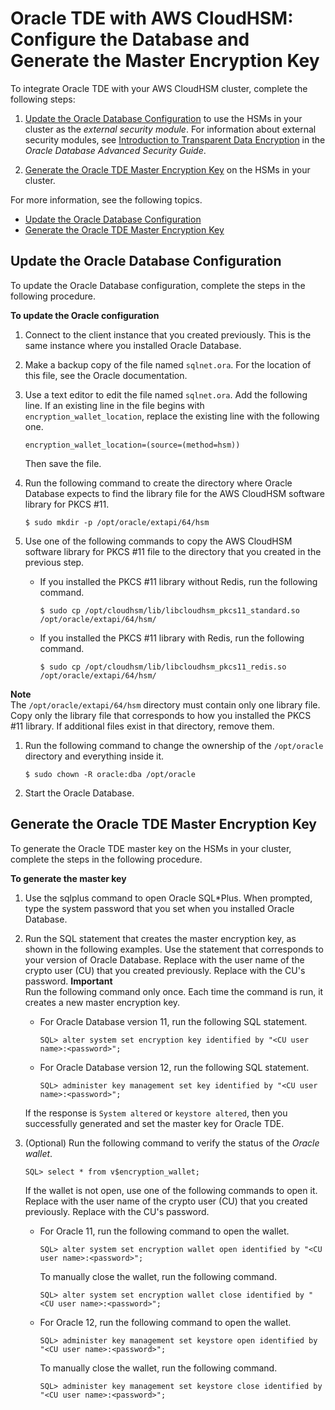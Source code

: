 # Oracle TDE with AWS CloudHSM: Configure the Database and Generate the Master Encryption Key<a name="oracle-tde-configure-database-and-generate-master-key"></a>

To integrate Oracle TDE with your AWS CloudHSM cluster, complete the following steps:

1. [Update the Oracle Database Configuration](#oracle-tde-configure-database) to use the HSMs in your cluster as the *external security module*\. For information about external security modules, see [Introduction to Transparent Data Encryption](https://docs.oracle.com/database/122/ASOAG/introduction-to-transparent-data-encryption.htm) in the *Oracle Database Advanced Security Guide*\.

1. [Generate the Oracle TDE Master Encryption Key](#oracle-tde-generate-master-key) on the HSMs in your cluster\.

For more information, see the following topics\.


+ [Update the Oracle Database Configuration](#oracle-tde-configure-database)
+ [Generate the Oracle TDE Master Encryption Key](#oracle-tde-generate-master-key)

## Update the Oracle Database Configuration<a name="oracle-tde-configure-database"></a>

To update the Oracle Database configuration, complete the steps in the following procedure\.

**To update the Oracle configuration**

1. Connect to the client instance that you created previously\. This is the same instance where you installed Oracle Database\.

1. Make a backup copy of the file named `sqlnet.ora`\. For the location of this file, see the Oracle documentation\.

1. Use a text editor to edit the file named `sqlnet.ora`\. Add the following line\. If an existing line in the file begins with `encryption_wallet_location`, replace the existing line with the following one\.

   ```
   encryption_wallet_location=(source=(method=hsm))
   ```

   Then save the file\.

1. Run the following command to create the directory where Oracle Database expects to find the library file for the AWS CloudHSM software library for PKCS \#11\.

   ```
   $ sudo mkdir -p /opt/oracle/extapi/64/hsm
   ```

1. Use one of the following commands to copy the AWS CloudHSM software library for PKCS \#11 file to the directory that you created in the previous step\.

   + If you installed the PKCS \#11 library without Redis, run the following command\.

     ```
     $ sudo cp /opt/cloudhsm/lib/libcloudhsm_pkcs11_standard.so /opt/oracle/extapi/64/hsm/
     ```

   + If you installed the PKCS \#11 library with Redis, run the following command\.

     ```
     $ sudo cp /opt/cloudhsm/lib/libcloudhsm_pkcs11_redis.so /opt/oracle/extapi/64/hsm/
     ```
**Note**  
The `/opt/oracle/extapi/64/hsm` directory must contain only one library file\. Copy only the library file that corresponds to how you installed the PKCS \#11 library\. If additional files exist in that directory, remove them\.

1. Run the following command to change the ownership of the `/opt/oracle` directory and everything inside it\.

   ```
   $ sudo chown -R oracle:dba /opt/oracle
   ```

1. Start the Oracle Database\.

## Generate the Oracle TDE Master Encryption Key<a name="oracle-tde-generate-master-key"></a>

To generate the Oracle TDE master key on the HSMs in your cluster, complete the steps in the following procedure\.

**To generate the master key**

1. Use the sqlplus command to open Oracle SQL\*Plus\. When prompted, type the system password that you set when you installed Oracle Database\.

1. Run the SQL statement that creates the master encryption key, as shown in the following examples\. Use the statement that corresponds to your version of Oracle Database\. Replace *<CU user name>* with the user name of the crypto user \(CU\) that you created previously\. Replace *<password>* with the CU's password\.
**Important**  
Run the following command only once\. Each time the command is run, it creates a new master encryption key\.

   + For Oracle Database version 11, run the following SQL statement\.

     ```
     SQL> alter system set encryption key identified by "<CU user name>:<password>";
     ```

   + For Oracle Database version 12, run the following SQL statement\.

     ```
     SQL> administer key management set key identified by "<CU user name>:<password>";
     ```

   If the response is `System altered` or `keystore altered`, then you successfully generated and set the master key for Oracle TDE\.

1. \(Optional\) Run the following command to verify the status of the *Oracle wallet*\.

   ```
   SQL> select * from v$encryption_wallet;
   ```

   If the wallet is not open, use one of the following commands to open it\. Replace *<CU user name>* with the user name of the crypto user \(CU\) that you created previously\. Replace *<password>* with the CU's password\.

   + For Oracle 11, run the following command to open the wallet\.

     ```
     SQL> alter system set encryption wallet open identified by "<CU user name>:<password>";
     ```

     To manually close the wallet, run the following command\.

     ```
     SQL> alter system set encryption wallet close identified by "<CU user name>:<password>";
     ```

   + For Oracle 12, run the following command to open the wallet\.

     ```
     SQL> administer key management set keystore open identified by "<CU user name>:<password>";
     ```

     To manually close the wallet, run the following command\.

     ```
     SQL> administer key management set keystore close identified by "<CU user name>:<password>";
     ```